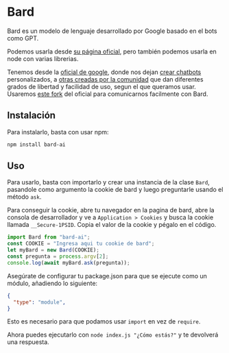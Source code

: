 # Bard

Bard es un modelo de lenguaje desarrollado por Google basado en el bots como GPT.

Podemos usarla desde [su página oficial](https://bard.google.com/chat), pero también podemos usarla en node con varias librerias.

Tenemos desde la [oficial de google](https://www.npmjs.com/package/dialogflow), donde nos dejan [crear chatbots](https://cloud.google.com/dialogflow?hl=es-419) personalizados, a [otras creadas por la comunidad](https://github.com/PawanOsman/GoogleBard) que dan diferentes grados de libertad y facilidad de uso, segun el que queramos usar.
Usaremos [este fork](https://github.com/EvanZhouDev/bard-ai) del oficial para comunicarnos facilmente con Bard.

## Instalación

Para instalarlo, basta con usar npm:

```bash
npm install bard-ai
```

## Uso

Para usarlo, basta con importarlo y crear una instancia de la clase `Bard`, pasandole como argumento la cookie de bard y luego preguntarle usando el método `ask`.

Para conseguir la cookie, abre tu navegador en la pagina de bard, abre la consola de desarrollador y ve a `Application > Cookies` y busca la cookie llamada `__Secure-1PSID`. Copia el valor de la cookie y pégalo en el código.

```js
import Bard from "bard-ai";
const COOKIE = "Ingresa aqui tu cookie de bard";
let myBard = new Bard(COOKIE);
const pregunta = process.argv[2];
console.log(await myBard.ask(pregunta));
```

Asegúrate de configurar tu package.json para que se ejecute como un módulo, añadiendo lo siguiente:

```json
{
  "type": "module",
}
```

Esto es necesario para que podamos usar `import` en vez de `require`.

Ahora puedes ejecutarlo con `node index.js "¿Cómo estás?"` y te devolverá una respuesta.
